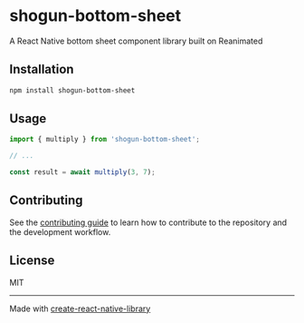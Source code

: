 # shogun-bottom-sheet

A React Native bottom sheet component library built on Reanimated

## Installation

```sh
npm install shogun-bottom-sheet
```

## Usage


```js
import { multiply } from 'shogun-bottom-sheet';

// ...

const result = await multiply(3, 7);
```


## Contributing

See the [contributing guide](CONTRIBUTING.md) to learn how to contribute to the repository and the development workflow.

## License

MIT

---

Made with [create-react-native-library](https://github.com/callstack/react-native-builder-bob)

